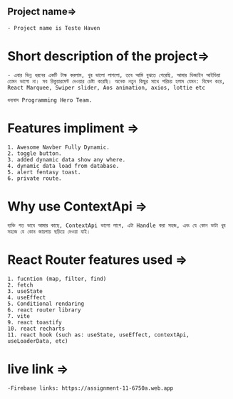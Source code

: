 ## Project name=>
    - Project name is Teste Haven

# Short description of the project=>
    - এবার ভিন্ন ধরনের একটি টাস্ক করলাম, খুব ভালো লাগলো, তবে আমি বুঝতে পেরেছি, আমার ডিজাইন আইডিয়া তেমন ভালো না। সব রিকুয়ারমেন্ট দেওয়ার চেষ্টা করেছি। অনেক নতুন কিছুর সাথে পরিচয় হলাম যেমন: বিষেশ করে,  React Marquee, Swiper slider, Aos animation, axios, lottie etc

    ধন্যবাদ Programming Hero Team. 

# Features impliment =>
    1. Awesome Navber Fully Dynamic.
    2. toggle button.
    3. added dynamic data show any where.
    4. dynamic data load from database.
    5. alert fentasy toast.
    6. private route.

# Why use ContextApi => 
    ব্যক্তি গত ভাবে আমার কাছে, ContextApi ভালো লাগে, এটা Handle করা সহজ, এবং যে কোন ডাটা খুব সহজে যে কোন জায়গায় ছড়িয়ে দেওয়া যাই।

# React Router features used => 
    1. fucntion (map, filter, find)
    2. fetch
    3. useState
    4. useEffect
    5. Conditional rendaring
    6. react router library 
    7. vite
    9. react toastify
    10. react recharts
    11. react hook (such as: useState, useEffect, contextApi, useLoaderData, etc)


# live link =>
    -Firebase links: https://assignment-11-6750a.web.app

